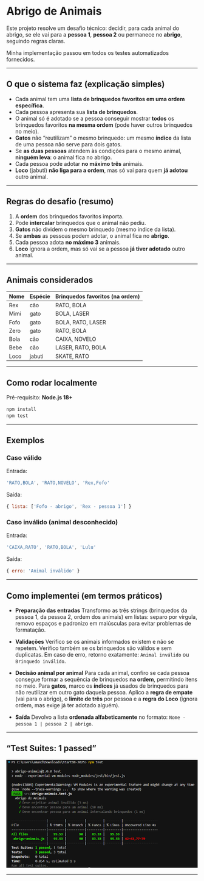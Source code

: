 # Abrigo de Animais

Este projeto resolve um desafio técnico: decidir, para cada animal do abrigo, se ele vai para a **pessoa 1**, **pessoa 2** ou permanece no **abrigo**, seguindo regras claras.

Minha implementação passou em todos os testes automatizados fornecidos.

---

## O que o sistema faz (explicação simples)

- Cada animal tem uma **lista de brinquedos favoritos em uma ordem específica**.  
- Cada pessoa apresenta sua **lista de brinquedos**.  
- O animal só é adotado se a pessoa conseguir mostrar **todos** os brinquedos favoritos **na mesma ordem** (pode haver outros brinquedos no meio).  
- **Gatos** não “reutilizam” o mesmo brinquedo: um mesmo **índice** da lista de uma pessoa não serve para dois gatos.  
- Se **as duas pessoas** atendem às condições para o mesmo animal, **ninguém leva**: o animal fica no abrigo.  
- Cada pessoa pode adotar **no máximo três** animais.  
- **Loco** (jabuti) **não liga para a ordem**, mas só vai para quem **já adotou** outro animal.

---

## Regras do desafio (resumo)

1. A **ordem** dos brinquedos favoritos importa.  
2. Pode **intercalar** brinquedos que o animal não pediu.  
3. **Gatos** não dividem o mesmo brinquedo (mesmo índice da lista).  
4. Se **ambas** as pessoas podem adotar, o animal fica no **abrigo**.  
5. Cada pessoa adota **no máximo 3** animais.  
6. **Loco** ignora a ordem, mas só vai se a pessoa **já tiver adotado** outro animal.

---

## Animais considerados

| Nome | Espécie | Brinquedos favoritos (na ordem) |
| ---- | ------- | -------------------------------- |
| Rex  | cão     | RATO, BOLA                        |
| Mimi | gato    | BOLA, LASER                       |
| Fofo | gato    | BOLA, RATO, LASER                 |
| Zero | gato    | RATO, BOLA                        |
| Bola | cão     | CAIXA, NOVELO                     |
| Bebe | cão     | LASER, RATO, BOLA                 |
| Loco | jabuti  | SKATE, RATO                       |

---

## Como rodar localmente

Pré-requisito: **Node.js 18+**

```bash
npm install
npm test
````
---


## Exemplos

### Caso válido

Entrada:

```js
'RATO,BOLA', 'RATO,NOVELO', 'Rex,Fofo'
```

Saída:

```js
{ lista: ['Fofo - abrigo', 'Rex - pessoa 1'] }
```

### Caso inválido (animal desconhecido)

Entrada:

```js
'CAIXA,RATO', 'RATO,BOLA', 'Lulu'
```

Saída:

```js
{ erro: 'Animal inválido' }
```

---

## Como implementei (em termos práticos)

* **Preparação das entradas**
  Transformo as três strings (brinquedos da pessoa 1, da pessoa 2, ordem dos animais) em listas: separo por vírgula, removo espaços e padronizo em maiúsculas para evitar problemas de formatação.

* **Validações**
  Verifico se os animais informados existem e não se repetem. Verifico também se os brinquedos são válidos e sem duplicatas. Em caso de erro, retorno exatamente: `Animal inválido` ou `Brinquedo inválido`.

* **Decisão animal por animal**
  Para cada animal, confiro se cada pessoa consegue formar a sequência de brinquedos **na ordem**, permitindo itens no meio.
  Para **gatos**, marco os **índices** já usados de brinquedos para não reutilizar em outro gato daquela pessoa.
  Aplico a **regra de empate** (vai para o abrigo), o **limite de três** por pessoa e a **regra do Loco** (ignora ordem, mas exige já ter adotado alguém).

* **Saída**
  Devolvo a lista **ordenada alfabeticamente** no formato:
  `Nome - pessoa 1 | pessoa 2 | abrigo`.

---

## “Test Suites: 1 passed”

![Print da aplicação](img/PrintTestDB.png)

---
